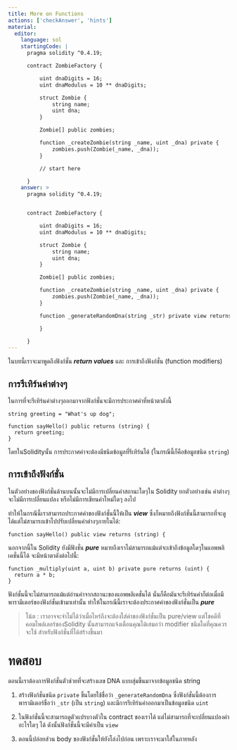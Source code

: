```yaml
---
title: More on Functions
actions: ['checkAnswer', 'hints']
material:
  editor:
    language: sol
    startingCode: |
      pragma solidity ^0.4.19;

      contract ZombieFactory {

          uint dnaDigits = 16;
          uint dnaModulus = 10 ** dnaDigits;

          struct Zombie {
              string name;
              uint dna;
          }

          Zombie[] public zombies;

          function _createZombie(string _name, uint _dna) private {
              zombies.push(Zombie(_name, _dna));
          }

          // start here

      }
    answer: >
      pragma solidity ^0.4.19;


      contract ZombieFactory {

          uint dnaDigits = 16;
          uint dnaModulus = 10 ** dnaDigits;

          struct Zombie {
              string name;
              uint dna;
          }

          Zombie[] public zombies;

          function _createZombie(string _name, uint _dna) private {
              zombies.push(Zombie(_name, _dna));
          } 

          function _generateRandomDna(string _str) private view returns (uint) {

          }

      }
---
```


ในบทนี้เราจะมาพูดถึงฟังก์ชั่น **_return values_** และ การเข้าถึงฟังก์ชั่น (function modifiers)

## การรีเทิร์นค่าต่างๆ

ในการที่จะรีเทิร์นค่าต่างๆออกมาจากฟังก์ชั่นจะมีการประกาศค่าที่หน้าตาดังนี้

```
string greeting = "What's up dog";

function sayHello() public returns (string) {
  return greeting;
}
```

โดยในSolidityนั้น การประกาศค่าจะต้องมีชนิดข้อมูลที่รีเทิร์นได้ (ในกรณีนี้ก็คือข้อมูลชนิด `string`)

## การเข้าถึงฟังก์ชั่น 

ในตัวอย่างของฟังก์ชั่นด้านบนนั้นจะไม่มีการเปลี่ยนค่าสถานะใดๆใน Solidity ยกตัวอย่างเช่น ค่าต่างๆจะไม่มีการเปลี่ยนแปลง หรือไม่มีการเขียนค่าใหม่ใดๆ ลงไป 

ทำให้ในกรณีนี้เราสามารถประกาศค่าของฟังก์ชั่นนี้ให้เป็น **_view_** ซึ่งก็หมายถึงฟังก์ชั่นนี้สามารถที่จะดูได้แต่ไม่สามารถเข้าไปปรับเปลี่ยนค่าต่างๆภายในได้:

```
function sayHello() public view returns (string) {
```

นอกจากนี้ใน Solidity ยังมีฟังชั่น **_pure_** หมายถึงเราไม่สามารถแม้แต่จะเข้าถึงข้อมูลใดๆในแอพพลิเคชั่นนี้ได้ จะมีหน้าตาดังต่อไปนี้:

```
function _multiply(uint a, uint b) private pure returns (uint) {
  return a * b;
}
```

ฟังก์ชั่นนี้จะไม่สามารถแม้แต่อ่านค่าจากสถานะของแอพพลิเคชั่นได้ นั่นก็คือมันจะรีเทิร์นค่าก็ต่อเมื่อมีพารามีเตอร์ของฟังก์ชั่นเข้ามาเท่านั้น ทำให้ในกรณีนี้เราจะต้องประกาศค่าของฟังก์ชั่นเป็น **_pure_**

> โน้ต : เราอาจจะจำไม่ได้ว่าเมื่อไหร่ถึงจะต้องใส่ค่าของฟังก์ชั่นเป็น pure/view แต่โชคดีที่คอมไพล์เลอร์ของSolidity นั้นสามารถแจ้งเตือนคุณได้เสมอว่า modifier ชนิดใดที่คุณควรจะใช้ สำหรับฟังก์ชั่นที่ได้สร้างขึ้นมา

# ทดสอบ

ตอนนี้เราต้องการฟังก์ชั่นตัวช่วยที่จะสร้างเลข DNA แบบสุ่มขึ้นมาจากข้อมูลชนิด string 

1.	สร้างฟังก์ชั่นชนิด `private` ขึ้นโดยใช้ชื่อว่า `_generateRandomDna`  ซึ่งฟังก์ชั่นนี้ต้องการพารามิเตอร์ชื่อว่า `_str` (เป็น `string`) และมีการรีเทิร์นค่าออกมาเป็นข้อมูลชนิด `uint`

2.	ในฟังก์ชั่นนี้จะสามารถดูตัวแปรบางตัวใน contract ของเราได้ แต่ไม่สามารถที่จะเปลี่ยนแปลงค่าอะไรใดๆ ได้ ดังนั้นฟังก์ชั่นนี้จะมีค่าเป็น `view`

3.	ตอนนี้ปล่อยส่วน body ของฟังก์ชั่นให้ยังโล่งไปก่อน เพราะเราจะมาใส่ในภายหลัง
